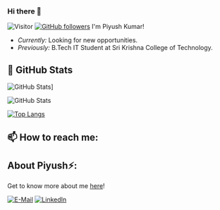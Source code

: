 ### Hi there 👋

<!--
**piyushkumar102/piyushkumar102** is a ✨ _special_ ✨ repository because its `README.md` (this file) appears on your GitHub profile.
Here are some ideas to get you started:

- 🔭 I’m currently working on ...
- 🌱 I’m currently learning ...
- 👯 I’m looking to collaborate on ...
- 🤔 I’m looking for help with ...
- 💬 Ask me about ...
- 📫 How to reach me: ...
- 😄 Pronouns: ...
- ⚡ Fun fact: ...
-->
![Visitor](https://visitor-badge.laobi.icu/badge?page_id=username.repoName)
[![GitHub followers](https://img.shields.io/github/followers/piyushkumar102.svg?style=social&label=Follow)](https://github.com/piyushkumar102?tab=followers)
I'm Piyush Kumar! 
- <i>Currently:</i>  Looking for new opportunities.
- <i>Previously:</i> B.Tech IT Student at Sri Krishna College of Technology.

<h2>👀 GitHub Stats</h2>

![GitHub Stats](https://github-readme-streak-stats.herokuapp.com/?user=piyushkumar102)]

![GitHub Stats](https://github-readme-stats.vercel.app/api?username=piyushkumar102&theme=dark&show_icons=true)

[![Top Langs](https://github-readme-stats.vercel.app/api/top-langs/?username=piyushkumar102&layout=compact)](#)


<h2>📫 How to reach me:</h2>

<h2> About Piyush⚡:</h2>

Get to know more about me [here](https://piyushkumar10.tech)!

<a href="mailto:piyush.kumarmaloo@gmail.com">![E-Mail](https://img.shields.io/badge/Gmail-D14836?style=for-the-badge&logo=gmail&logoColor=white)</a>
<a href="<https://www.linkedin.com/in/piyushkumar10/>">![LinkedIn](https://img.shields.io/badge/LinkedIn-0077B5?style=for-the-badge&logo=linkedin&logoColor=white)</a>
